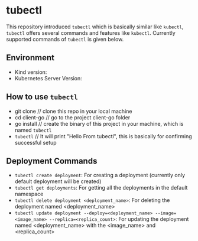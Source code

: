 # tubectl

This repository introduced `tubectl` which is basically similar like `kubectl`, `tubectl` offers several commands and features like `kubectl`. Currently supported commands of `tubectl` is given below.

## Environment

* Kind version: 
* Kubernetes Server Version: 

## How to use `tubectl`

* git clone    // clone this repo in your local machine
* cd client-go  // go to the project client-go folder
* go install  // create the binary of this project in your machine, which is named `tubectl`
* `tubectl`  // It will print "Hello From tubectl", this is basically for confirming successful setup

## Deployment Commands

* `tubectl create deployment`: For creating a deployment (currently only default deployment will be created)
* `tubectl get deployments`: For getting all the deployments in the default namespace
* `tubectl delete deployment <deployment_name>`: For deleting the deployment named <deployment_name>
* `tubectl update deployment --deploy=<deployment_name> --image=<image_name> --replica=<replica_count>`: For updating the deployment named <deployment_name> with the <image_name> and <replica_count>